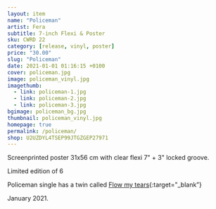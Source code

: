 ```yaml
---
layout: item
name: "Policeman"
artist: Fera
subtitle: 7-inch Flexi & Poster
sku: CWRD 22
category: [release, vinyl, poster]
price: "30.00"
slug: "Policeman"
date: 2021-01-01 01:16:15 +0100
cover: policeman.jpg
image: policeman_vinyl.jpg
imagethumb:
  - link: policeman-1.jpg
  - link: policeman-2.jpg
  - link: policeman-3.jpg
bgimage: policeman_bg.jpg
thumbnail: policeman_vinyl.jpg
homepage: true
permalink: /policeman/
shop: U2UZDYL4TSEP99JTGZGEP27971
---
```


Screenprinted poster 31x56 cm with clear flexi 7" + 3" locked groove.

Limited edition of 6

Policeman single has a twin called [Flow my tears]({{site.url}}/flow-my-tears){:target="_blank”}

January 2021.
